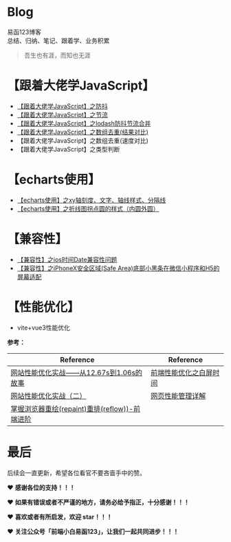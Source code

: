 # Blog
易函123博客  
总结、归纳、笔记、跟着学、业务积累  

> 吾生也有涯，而知也无涯  


# 【跟着大佬学JavaScript】
* [【跟着大佬学JavaScript】之防抖](https://github.com/yihan12/Blog/issues/1)   
* [【跟着大佬学JavaScript】之节流](https://github.com/yihan12/Blog/issues/2)    
* [【跟着大佬学JavaScript】之lodash防抖节流合并](https://github.com/yihan12/Blog/issues/3)  
* [【跟着大佬学JavaScript】之数组去重(结果对比)](https://github.com/yihan12/Blog/issues/5)  
* 【跟着大佬学JavaScript】之数组去重(速度对比)  
* 【跟着大佬学JavaScript】之类型判断

# 【echarts使用】
* [【echarts使用】之xy轴刻度、文字、轴线样式、分隔线](https://github.com/yihan12/Blog/issues/8)  
* [【echarts使用】之折线图拐点圆的样式（内圆外圆）](https://github.com/yihan12/Blog/issues/9)

# 【兼容性】
* [【兼容性】之ios时间Date兼容性问题](https://github.com/yihan12/Blog/issues/4)  
* [【兼容性】之iPhoneX安全区域(Safe Area)底部小黑条在微信小程序和H5的屏幕适配](https://github.com/yihan12/Blog/issues/7)

# 【性能优化】
* vite+vue3性能优化  

**参考：**  

| Reference                                    | Reference                                                         |
| --------------------------------------- | ------------------------------------------------------------ |
| [网站性能优化实战——从12.67s到1.06s的故事](https://juejin.cn/post/6844903613790175240)              | [前端性能优化之白屏时间](https://cloud.tencent.com/developer/article/1508941)                                   |
| [网站性能优化实战（二）](https://imweb.io/topic/5b4d417eee0c3b0779df96d9) | [网页性能管理详解](http://www.ruanyifeng.com/blog/2015/09/web-page-performance-in-depth.html) |
| [掌握浏览器重绘(repaint)重排(reflow))-前端进阶](https://segmentfault.com/a/1190000017491520) | |

# 最后
后续会一直更新，希望各位看官不要吝啬手中的赞。

❤️ **感谢各位的支持！！！**

❤️ **如果有错误或者不严谨的地方，请务必给予指正，十分感谢！！！**

❤️ **喜欢或者有所启发，欢迎 star！！！**

❤️ **关注公众号「前端小白易函123」，让我们一起共同进步！！！**
